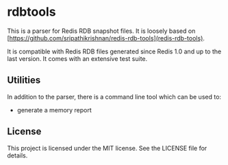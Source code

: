 rdbtools
========

This is a parser for Redis RDB snapshot files. It is loosely based on [https://github.com/sripathikrishnan/redis-rdb-tools](redis-rdb-tools).

It is compatible with Redis RDB files generated since Redis 1.0 and up to the last version.
It comes with an extensive test suite.

Utilities
---------

In addition to the parser, there is a command line tool which can be used to:

  * generate a memory report

License
-------

This project is licensed under the MIT license. See the LICENSE file for details.
